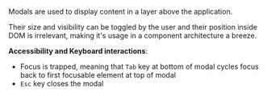 Modals are used to display content in a layer above the application.

Their size and visibility can be toggled by the user and their position inside  DOM is irrelevant, making it's usage in a component architecture a breeze.

**Accessibility and Keyboard interactions**:

  * Focus is trapped, meaning that `Tab` key at bottom of modal cycles focus back to first focusable element at top of modal
  * `Esc` key closes the modal
